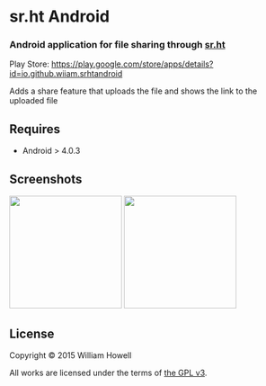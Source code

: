 # sr.ht Android

### Android application for file sharing through [sr.ht](https://sr.ht)

Play Store: https://play.google.com/store/apps/details?id=io.github.wiiam.srhtandroid

Adds a share feature that uploads the file and shows the link to the uploaded file

## Requires
- Android > 4.0.3

## Screenshots
<p><img src="https://sr.ht/T9K8.jpg" width="200px" /> <img src="https://sr.ht/sWZX.jpg" width="200px"/>

## License
Copyright © 2015 William Howell

All works are licensed under the terms of [the GPL v3](LICENSE).
